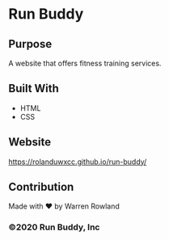 # Run Buddy

## Purpose
A website that offers fitness training services.

## Built With
* HTML
* CSS

## Website
https://rolanduwxcc.github.io/run-buddy/

## Contribution
Made with ❤️ by Warren Rowland

### ©️2020 Run Buddy, Inc
